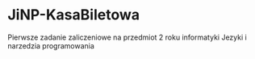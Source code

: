 # JiNP-KasaBiletowa
Pierwsze zadanie zaliczeniowe na przedmiot 2 roku informatyki Jezyki i narzedzia programowania
